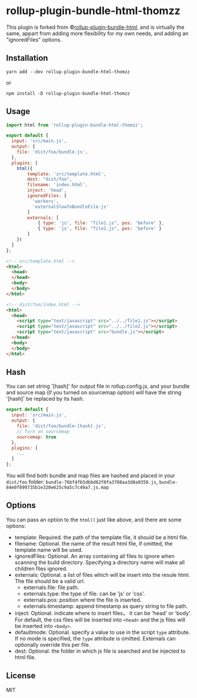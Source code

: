 # rollup-plugin-bundle-html-thomzz
This plugin is forked from ©[rollup-plugin-bundle-html](https://github.com/haifeng2013/rollup-plugin-bundle-html),
and is virtually the same, appart from adding more flexibility for my own needs, and adding an "ignoredFiles" options.

## Installation

    yarn add --dev rollup-plugin-bundle-html-thomzz

or

    npm install -D rollup-plugin-bundle-html-thomzz

## Usage
```js
import html from 'rollup-plugin-bundle-html-thomzz';

export default {
  input: 'src/main.js',
  output: {
    file: 'dist/foo/bundle.js',
  },
  plugins: [
    html({
        template: 'src/template.html',
        dest: "dist/foo",
        filename: 'index.html',
        inject: 'head',
        ignoredFiles: [
          'workers',
          'externalSlowToBundleFile.js'
        ]
        externals: [
            { type: 'js', file: "file1.js", pos: 'before' },
            { type: 'js', file: "file2.js", pos: 'before' }
        ]
    })
  ]
};
```

```html
<!-- src/template.html -->
<html>
  <head>
  </head>
  <body>
  </body>
</html>

<!-- dist/foo/index.html -->
<html>
  <head>
    <script type="text/javascript" src="../../file1.js"></script>
    <script type="text/javascript" src="../../file2.js"></script>
    <script type="text/javascript" src="bundle.js"></script>
  </head>
  <body>
  </body>
</html>
```

## Hash

You can set string '[hash]' for output file in rollup.config.js, and your bundle and source map (if you turned on
sourcemap option) will have the string '[hash]' be replaced by its hash.
```js
export default {
  input: 'src/main.js',
  output: {
    file: 'dist/foo/bundle-[hash].js',
    // Turn on sourcemap
    sourcemap: true
  },
  plugins: [
    ...
  ]
};
```
You will find both bundle and map files are hashed and placed in your `dist/foo` folder:
 `bundle-76bf4fb5dbbd62f0fa3708aa3d8a9350.js`, `bundle-84e0f899735b1e320e625c9a5c7c49a7.js.map`

## Options

You can pass an option to the `html()` just like above, and there are some options:

- template: Required. the path of the template file, it should be a html file.
- filename: Optional. the name of the result html file, if omitted, the
  template name will be used.
- ignoredFiles: Optional. An array containing all files to ignore when scanning the build directory.
  Specifying a directory name will make all children files ignored.
- externals: Optional. a list of files which will be insert into the resule
  html. The file should be a valid url.
  - externals.file: file path.
  - externals.type: the type of file. can be 'js' or 'css'.
  - externals.pos: position where the file is inserted.
  - externals.timestamp: append timestamp as query string to file path.
- inject: Optional. indicate where to insert files， it can be 'head' or
  'body'. For default, the css files will be inserted into `<head>` and the js
  files will be inserted into `<body>`.
- defaultmode: Optional. specify a value to use in the script `type` attribute.
  If no mode is specified, the `type` attribute is omitted. Externals can
  optionally override this per file.
- dest: Optional. the folder in which js file is searched and be injected to html file.

## License

MIT
